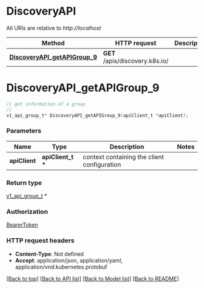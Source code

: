 # DiscoveryAPI

All URIs are relative to *http://localhost*

Method | HTTP request | Description
------------- | ------------- | -------------
[**DiscoveryAPI_getAPIGroup_9**](DiscoveryAPI.md#DiscoveryAPI_getAPIGroup_9) | **GET** /apis/discovery.k8s.io/ | 


# **DiscoveryAPI_getAPIGroup_9**
```c
// get information of a group
//
v1_api_group_t* DiscoveryAPI_getAPIGroup_9(apiClient_t *apiClient);
```

### Parameters
Name | Type | Description  | Notes
------------- | ------------- | ------------- | -------------
**apiClient** | **apiClient_t \*** | context containing the client configuration |

### Return type

[v1_api_group_t](v1_api_group.md) *


### Authorization

[BearerToken](../README.md#BearerToken)

### HTTP request headers

 - **Content-Type**: Not defined
 - **Accept**: application/json, application/yaml, application/vnd.kubernetes.protobuf

[[Back to top]](#) [[Back to API list]](../README.md#documentation-for-api-endpoints) [[Back to Model list]](../README.md#documentation-for-models) [[Back to README]](../README.md)

